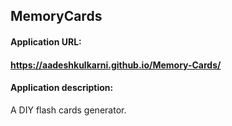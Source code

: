 <h2>MemoryCards</h2>

<h4>Application URL:<h4>
<a href="https://aadeshkulkarni.github.io/Memory-Cards/">https://aadeshkulkarni.github.io/Memory-Cards/</a>

<h4>Application description:</h4>
<p>A DIY flash cards generator.</p>
